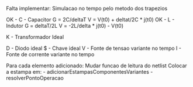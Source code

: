 Falta implementar:
Simulacao no tempo pelo metodo dos trapezios

OK - C - Capacitor
		 G = 2C/deltaT
		 V = V(t0) + deltat/2C * j(t0)
OK - L - Indutor
		 G = deltaT/2L
		 V = -2L/delta * j(t0) - V(t0) 

K - Transformador Ideal

D - Diodo ideal
$ - Chave ideal
V - Fonte de tensao variante no tempo
I - Fonte de corrente variante no tempo

Para cada elemento adicionado:
	Mudar funcao de leitura do netlist
	Colocar a estampa em:
		- adicionarEstampasComponentesVariantes
		- resolverPontoOperacao
